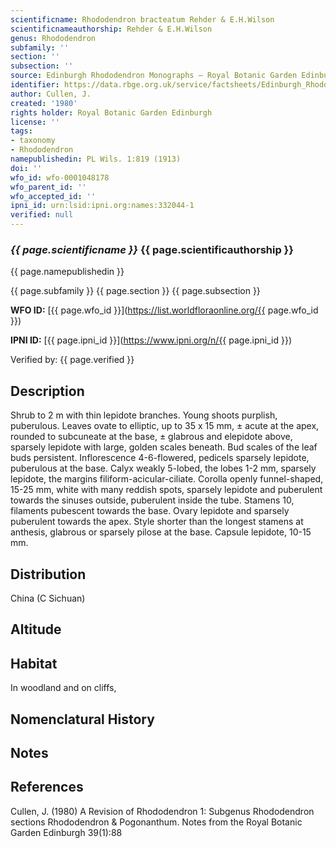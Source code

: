 ```yaml
---
scientificname: Rhododendron bracteatum Rehder & E.H.Wilson
scientificnameauthorship: Rehder & E.H.Wilson
genus: Rhododendron
subfamily: ''
section: ''
subsection: ''
source: Edinburgh Rhododendron Monographs – Royal Botanic Garden Edinburgh
identifier: https://data.rbge.org.uk/service/factsheets/Edinburgh_Rhododendron_Monographs.xhtml
author: Cullen, J.
created: '1980'
rights holder: Royal Botanic Garden Edinburgh
license: ''
tags:
- taxonomy
- Rhododendron
namepublishedin: PL Wils. 1:819 (1913)
doi: ''
wfo_id: wfo-0001048178
wfo_parent_id: ''
wfo_accepted_id: ''
ipni_id: urn:lsid:ipni.org:names:332044-1
verified: null
---
```

### _{{ page.scientificname }}_ {{ page.scientificauthorship }}
 {{ page.namepublishedin }}

{{ page.subfamily }} {{ page.section }} {{ page.subsection }}

**WFO ID:** [{{ page.wfo_id }}](https://list.worldfloraonline.org/{{ page.wfo_id }})

**IPNI ID:** [{{ page.ipni_id }}](https://www.ipni.org/n/{{ page.ipni_id }})

Verified by: {{ page.verified }}



## Description
Shrub to 2 m with thin lepidote branches. Young shoots purplish, puberulous. Leaves ovate to elliptic, up to 35 x 15 mm, ± acute at the apex, rounded to subcuneate at the base, ± glabrous and elepidote above, sparsely lepidote with large, golden scales beneath. Bud scales of the leaf buds persistent. Inflorescence 4-6-flowered, pedicels sparsely lepidote, puberulous at the base. Calyx weakly 5-lobed, the lobes 1-2 mm, sparsely lepidote, the margins filiform-acicular-ciliate. Corolla openly funnel-shaped, 15-25 mm, white with many reddish spots, sparsely lepidote and puberulent towards the sinuses outside, puberulent inside the tube. Stamens 10, filaments pubescent towards the base. Ovary lepidote and sparsely puberulent towards the apex. Style shorter than the longest stamens at anthesis, glabrous or sparsely pilose at the base. Capsule lepidote, 10-15 mm.

## Distribution
China (C Sichuan)

## Altitude


## Habitat
In woodland and on cliffs,

## Nomenclatural History

                       
## Notes


## References

Cullen, J. (1980) A Revision of Rhododendron 1: Subgenus Rhododendron sections Rhododendron & Pogonanthum. Notes from the Royal Botanic Garden Edinburgh 39(1):88
